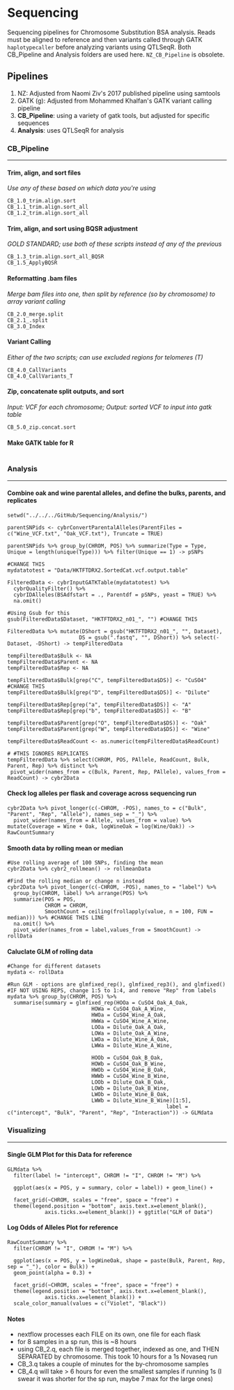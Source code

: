 # Sequencing
 Sequencing pipelines for Chromosome Substitution BSA analysis. Reads must be aligned to reference and then variants called through GATK ```haplotypecaller``` before analyzing variants using QTLSeqR. Both CB_Pipeline and Analysis folders are used here. ```NZ_CB_Pipeline``` is obsolete.

## Pipelines
1. NZ: Adjusted from Naomi Ziv's 2017 published pipeline using samtools
2. GATK (g): Adjusted from Mohammed Khalfan's GATK variant calling pipeline
3. **CB_Pipeline**: using a variety of gatk tools, but adjusted for specific sequences
4. **Analysis**: uses QTLSeqR for analysis

### CB_Pipeline

***

#### Trim, align, and sort files
_Use any of these based on which data you're using_
```
CB_1.0_trim.align.sort
CB_1.1_trim.align.sort_all
CB_1.2_trim.align.sort_all
```
#### Trim, align, and sort using BQSR adjustment 
_GOLD STANDARD; use both of these scripts instead of any of the previous_
```
CB_1.3_trim.align.sort_all_BQSR
CB_1.5_ApplyBQSR
```

#### Reformatting .bam files
_Merge bam files into one, then split by reference (so by chromosome) to array variant calling_
```
CB_2.0_merge.split
CB_2.1_.split
CB_3.0_Index
```

#### Variant Calling
_Either of the two scripts; can use excluded regions for telomeres (T)_
```
CB_4.0_CallVariants
CB_4.0_CallVariants_T
```

#### Zip, concatenate split outputs, and sort
_Input: VCF for each chromosome; Output: sorted VCF to input into gatk table_
```
CB_5.0_zip.concat.sort
```

#### Make GATK table for R
```

```

### Analysis
***
#### Combine oak and wine parental alleles, and define the bulks, parents, and replicates
```
setwd("../../../GitHub/Sequencing/Analysis/")

parentSNPids <- cybrConvertParentalAlleles(ParentFiles = c("Wine_VCF.txt", "Oak_VCF.txt"), Truncate = TRUE)

parentSNPids %>% group_by(CHROM, POS) %>% summarize(Type = Type, Unique = length(unique(Type))) %>% filter(Unique == 1) -> pSNPs

#CHANGE THIS
mydatatotest = "Data/HKTFTDRX2.SortedCat.vcf.output.table"

FilteredData <- cybrInputGATKTable(mydatatotest) %>% 
  cybrQualityFilter() %>% 
  cybrIDAlleles(BSAdfstart = ., Parentdf = pSNPs, yeast = TRUE) %>% 
  na.omit()

#Using Gsub for this
gsub(FilteredData$Dataset, "HKTFTDRX2_n01_", "") #CHANGE THIS

FilteredData %>% mutate(DShort = gsub("HKTFTDRX2_n01_", "", Dataset),
                       DS = gsub(".fastq", "", DShort)) %>% select(-Dataset, -DShort) -> tempFilteredData

tempFilteredData$Bulk <- NA
tempFilteredData$Parent <- NA
tempFilteredData$Rep <- NA

tempFilteredData$Bulk[grep("C", tempFilteredData$DS)] <- "CuSO4" #CHANGE THIS
tempFilteredData$Bulk[grep("D", tempFilteredData$DS)] <- "Dilute"

tempFilteredData$Rep[grep("a", tempFilteredData$DS)] <- "A"
tempFilteredData$Rep[grep("b", tempFilteredData$DS)] <- "B"

tempFilteredData$Parent[grep("O", tempFilteredData$DS)] <- "Oak"
tempFilteredData$Parent[grep("W", tempFilteredData$DS)] <- "Wine"

tempFilteredData$ReadCount <- as.numeric(tempFilteredData$ReadCount)
  
# #THIS IGNORES REPLICATES
tempFilteredData %>% select(CHROM, POS, PAllele, ReadCount, Bulk, Parent, Rep) %>% distinct %>% 
 pivot_wider(names_from = c(Bulk, Parent, Rep, PAllele), values_from = ReadCount) -> cybr2Data
 ```
 
#### Check log alleles per flask and coverage across sequencing run
```
cybr2Data %>% pivot_longer(c(-CHROM, -POS), names_to = c("Bulk", "Parent", "Rep", "Allele"), names_sep = "_") %>%
  pivot_wider(names_from = Allele, values_from = value) %>% mutate(Coverage = Wine + Oak, logWineOak = log(Wine/Oak)) -> RawCountSummary
```
 
#### Smooth data by rolling mean or median

```
#Use rolling average of 100 SNPs, finding the mean
cybr2Data %>% cybr2_rollmean() -> rollmeanData

#Find the rolling median or change n instead
cybr2Data %>% pivot_longer(c(-CHROM, -POS), names_to = "label") %>% 
  group_by(CHROM, label) %>% arrange(POS) %>% 
  summarize(POS = POS, 
            CHROM = CHROM, 
            SmoothCount = ceiling(frollapply(value, n = 100, FUN = median))) %>% #CHANGE THIS LINE
  na.omit() %>% 
  pivot_wider(names_from = label,values_from = SmoothCount) -> rollData
```

#### Caluclate GLM of rolling data

```
#Change for different datasets
mydata <- rollData

#Run GLM - options are glmfixed_rep(), glmfixed_rep3(), and glmfixed()
#IF NOT USING REPS, change 1:5 to 1:4, and remove "Rep" from labels
mydata %>% group_by(CHROM, POS) %>% 
  summarise(summary = glmfixed_rep(HOOa = CuSO4_Oak_A_Oak, 
                           HOWa = CuSO4_Oak_A_Wine, 
                           HWOa = CuSO4_Wine_A_Oak,
                           HWWa = CuSO4_Wine_A_Wine,
                           LOOa = Dilute_Oak_A_Oak,
                           LOWa = Dilute_Oak_A_Wine,
                           LWOa = Dilute_Wine_A_Oak, 
                           LWWa = Dilute_Wine_A_Wine,
                           
                           HOOb = CuSO4_Oak_B_Oak, 
                           HOWb = CuSO4_Oak_B_Wine, 
                           HWOb = CuSO4_Wine_B_Oak,
                           HWWb = CuSO4_Wine_B_Wine,
                           LOOb = Dilute_Oak_B_Oak,
                           LOWb = Dilute_Oak_B_Wine,
                           LWOb = Dilute_Wine_B_Oak, 
                           LWWb = Dilute_Wine_B_Wine)[1:5],
                                                   label = c("intercept", "Bulk", "Parent", "Rep", "Interaction")) -> GLMdata
```

### Visualizing
***
#### Single GLM Plot for this Data for reference

```
GLMdata %>% 
  filter(label != "intercept", CHROM != "I", CHROM != "M") %>% 
  
  ggplot(aes(x = POS, y = summary, color = label)) + geom_line() + 
  
  facet_grid(~CHROM, scales = "free", space = "free") +
  theme(legend.position = "bottom", axis.text.x=element_blank(),
            axis.ticks.x=element_blank()) + ggtitle("GLM of Data")
```

#### Log Odds of Alleles Plot for reference

```
RawCountSummary %>% 
  filter(CHROM != "I", CHROM != "M") %>% 
  
  ggplot(aes(x = POS, y = logWineOak, shape = paste(Bulk, Parent, Rep, sep = "_"), color = Bulk)) + 
  geom_point(alpha = 0.3) + 
  
  facet_grid(~CHROM, scales = "free", space = "free") +
  theme(legend.position = "bottom", axis.text.x=element_blank(),
            axis.ticks.x=element_blank()) +
  scale_color_manual(values = c("Violet", "Black"))
```

#### Notes

* nextflow processes each FILE on its own, one file for each flask
* for 8 samples in a sp run, this is ~8 hours
* using CB_2.q, each file is merged together, indexed as one, and THEN SEPARATED by chromosome. This took 10 hours for a 1s Novaseq run
* CB_3.q takes a couple of minutes for the by-chromosome samples
* CB_4.q will take > 6 hours for even the smallest samples if running 1s (I swear it was shorter for the sp run, maybe 7 max for the large ones)
